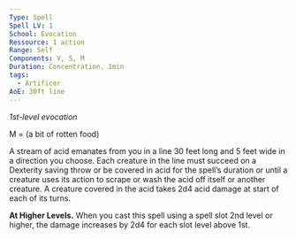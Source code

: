 ```yaml
---
Type: Spell
Spell LV: 1
School: Evocation
Ressource: 1 action
Range: Self
Components: V, S, M
Duration: Concentration, 1min
tags:
  - Artificer
AoE: 30ft line
---
```

_1st-level evocation_

M = (a bit of rotten food)  

A stream of acid emanates from you in a line 30 feet long and 5 feet wide in a direction you choose. Each creature in the line must succeed on a Dexterity saving throw or be covered in acid for the spell’s duration or until a creature uses its action to scrape or wash the acid off itself or another creature. A creature covered in the acid takes 2d4 acid damage at start of each of its turns.

**At Higher Levels.** When you cast this spell using a spell slot 2nd level or higher, the damage increases by 2d4 for each slot level above 1st.